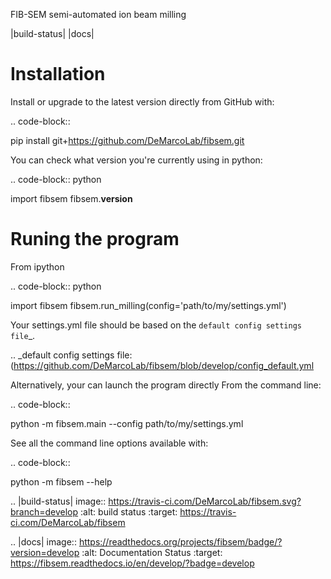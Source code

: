FIB-SEM semi-automated ion beam milling

|build-status| |docs|

Installation
============

Install or upgrade to the latest version directly from GitHub with:

.. code-block::

   pip install git+https://github.com/DeMarcoLab/fibsem.git

You can check what version you're currently using in python:

.. code-block:: python

   import fibsem
   fibsem.__version__

Runing the program
==================

From ipython

.. code-block:: python

   import fibsem
   fibsem.run_milling(config='path/to/my/settings.yml')

Your settings.yml file should be based on the `default config settings file`_.

.. _default config settings file: (https://github.com/DeMarcoLab/fibsem/blob/develop/config_default.yml

Alternatively, your can launch the program directly From the command line:

.. code-block::

   python -m fibsem.main --config path/to/my/settings.yml

See all the command line options available with:

.. code-block::

   python -m fibsem --help


.. |build-status| image:: https://travis-ci.com/DeMarcoLab/fibsem.svg?branch=develop
    :alt: build status
    :target: https://travis-ci.com/DeMarcoLab/fibsem

.. |docs| image:: https://readthedocs.org/projects/fibsem/badge/?version=develop
    :alt: Documentation Status
    :target: https://fibsem.readthedocs.io/en/develop/?badge=develop
